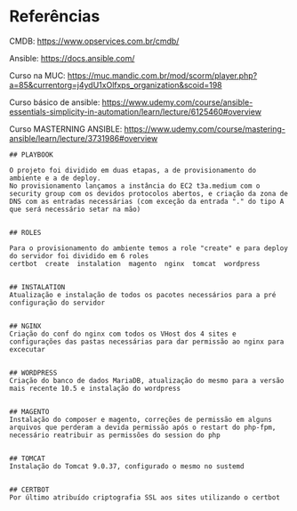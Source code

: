 # Referências
CMDB: https://www.opservices.com.br/cmdb/

Ansible: https://docs.ansible.com/

Curso na MUC: https://muc.mandic.com.br/mod/scorm/player.php?a=85&currentorg=j4ydU1xOlfxps_organization&scoid=198

Curso básico de ansible: https://www.udemy.com/course/ansible-essentials-simplicity-in-automation/learn/lecture/6125460#overview

Curso MASTERNING ANSIBLE: https://www.udemy.com/course/mastering-ansible/learn/lecture/3731986#overview

```
## PLAYBOOK

O projeto foi dividido em duas etapas, a de provisionamento do ambiente e a de deploy.
No provisionamento lançamos a instância do EC2 t3a.medium com o security group com os devidos protocolos abertos, e criação da zona de DNS com as entradas necessárias (com exceção da entrada "." do tipo A que será necessário setar na mão)


## ROLES

Para o provisionamento do ambiente temos a role "create" e para deploy do servidor foi dividido em 6 roles
certbot  create  instalation  magento  nginx  tomcat  wordpress


## INSTALATION
Atualização e instalação de todos os pacotes necessários para a pré configuração do servidor


## NGINX
Criação do conf do nginx com todos os VHost dos 4 sites e configurações das pastas necessárias para dar permissão ao nginx para excecutar


## WORDPRESS
Criação do banco de dados MariaDB, atualização do mesmo para a versão mais recente 10.5 e instalação do wordpress


## MAGENTO
Instalação do composer e magento, correções de permissão em alguns arquivos que perderam a devida permissão após o restart do php-fpm, necessário reatribuir as permissões do session do php


## TOMCAT
Instalação do Tomcat 9.0.37, configurado o mesmo no sustemd


## CERTBOT
Por último atribuído criptografia SSL aos sites utilizando o certbot

